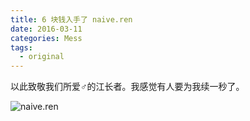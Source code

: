 ```yaml
---
title: 6 块钱入手了 naive.ren
date: 2016-03-11
categories: Mess
tags:
  - original
---
```


以此致敬我们所爱♂的江长者。我感觉有人要为我续一秒了。

![naive.ren](http://oi0t0q67c.bkt.clouddn.com/blog_mess/naive.ren.jpg)
